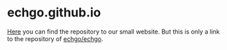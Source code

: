 # echgo.github.io

[Here](https://echgo.org) you can find the repository to our small website. But this is only a link to the repository of [echgo/echgo](https://github.com/echgo/echgo).